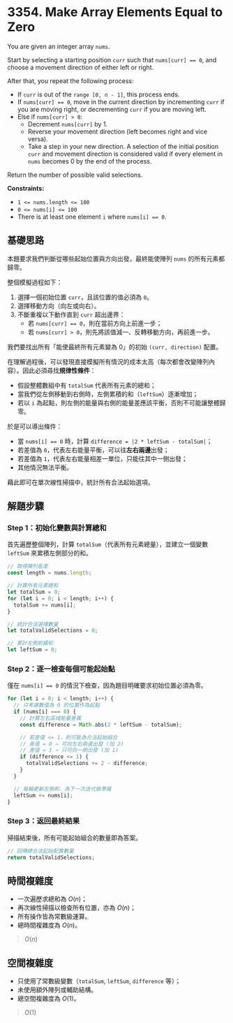 # 3354. Make Array Elements Equal to Zero

You are given an integer array `nums`.

Start by selecting a starting position `curr` such that `nums[curr] == 0`, and choose a movement direction of either left or right.

After that, you repeat the following process:

- If `curr` is out of the `range [0, n - 1]`, this process ends.
- If `nums[curr] == 0`, move in the current direction by incrementing `curr` if you are moving right, or decrementing `curr` if you are moving left.
- Else if `nums[curr] > 0`:
  - Decrement `nums[curr]` by 1.
  - Reverse your movement direction (left becomes right and vice versa).
  - Take a step in your new direction.
A selection of the initial position `curr` and movement direction is considered valid if every element in `nums` becomes 0 by the end of the process.

Return the number of possible valid selections.

**Constraints:**

- `1 <= nums.length <= 100`
- `0 <= nums[i] <= 100`
- There is at least one element `i` where `nums[i] == 0`.

## 基礎思路

本題要求我們判斷從哪些起始位置與方向出發，最終能使陣列 `nums` 的所有元素都歸零。

整個模擬過程如下：

1. 選擇一個初始位置 `curr`，且該位置的值必須為 `0`。
2. 選擇移動方向（向左或向右）。
3. 不斷重複以下動作直到 `curr` 超出邊界：
    - 若 `nums[curr] == 0`，則在當前方向上前進一步；
    - 若 `nums[curr] > 0`，則先將該值減一、反轉移動方向，再前進一步。

我們要找出所有「能使最終所有元素變為 0」的初始 `(curr, direction)` 配置。

在理解過程後，可以發現直接模擬所有情況的成本太高（每次都會改變陣列內容）。因此必須尋找**規律性條件**：

- 假設整體數組中有 `totalSum` 代表所有元素的總和；
- 當我們從左側移動到右側時，左側累積的和（`leftSum`）逐漸增加；
- 若以 `i` 為起點，則左側的能量與右側的能量差應該平衡，否則不可能讓整體歸零。

於是可以導出條件：

- 當 `nums[i] == 0` 時，計算 `difference = |2 * leftSum - totalSum|`；
- 若差值為 `0`，代表左右能量平衡，可以往**左右兩邊**出發；
- 若差值為 `1`，代表左右能量相差一單位，只能往其中一側出發；
- 其他情況無法平衡。

藉此即可在單次線性掃描中，統計所有合法起始選項。

## 解題步驟

### Step 1：初始化變數與計算總和

首先遍歷整個陣列，計算 `totalSum`（代表所有元素總量），並建立一個變數 `leftSum` 來累積左側部分的和。

```typescript
// 取得陣列長度
const length = nums.length;

// 計算所有元素總和
let totalSum = 0;
for (let i = 0; i < length; i++) {
  totalSum += nums[i];
}

// 統計合法選擇數量
let totalValidSelections = 0;

// 累計左側前綴和
let leftSum = 0;
```

### Step 2：逐一檢查每個可能起始點

僅在 `nums[i] == 0` 的情況下檢查，因為題目明確要求初始位置必須為零。

```typescript
for (let i = 0; i < length; i++) {
  // 只考慮數值為 0 的位置作為起點
  if (nums[i] === 0) {
    // 計算左右區域能量差異
    const difference = Math.abs(2 * leftSum - totalSum);

    // 若差值 <= 1，則可能為合法起始組合
    // 差值 = 0 → 可向左右兩邊出發 (加 2)
    // 差值 = 1 → 只可向一側出發 (加 1)
    if (difference <= 1) {
      totalValidSelections += 2 - difference;
    }
  }

  // 每輪更新左側和，為下一次迭代做準備
  leftSum += nums[i];
}
```

### Step 3：返回最終結果

掃描結束後，所有可能起始組合的數量即為答案。

```typescript
// 回傳總合法起始配置數量
return totalValidSelections;
```

## 時間複雜度

- 一次遍歷求總和為 $O(n)$；
- 再次線性掃描以檢查所有位置，亦為 $O(n)$；
- 所有操作皆為常數級運算。
- 總時間複雜度為 $O(n)$。

> $O(n)$

## 空間複雜度

- 只使用了常數級變數（`totalSum`, `leftSum`, `difference` 等）；
- 未使用額外陣列或輔助結構。
- 總空間複雜度為 $O(1)$。

> $O(1)$
